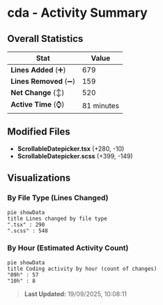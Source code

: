 # cda - Activity Summary 

## Overall Statistics

| Stat                   | Value                                                             |
| ---------------------- | ----------------------------------------------------------------- |
| **Lines Added** (➕)   | 679                                          |
| **Lines Removed** (➖) | 159                                        |
| **Net Change** (↕)    | 520                |
| **Active Time** (⌚)   | 81 minutes |


## Modified Files
- **ScrollableDatepicker.tsx** (+280, -10)
- **ScrollableDatepicker.scss** (+399, -149)

## Visualizations

### By File Type (Lines Changed)

```mermaid
pie showData
title Lines changed by file type
".tsx" : 290
".scss" : 548
```

### By Hour (Estimated Activity Count)

```mermaid
pie showData
title Coding activity by hour (count of changes)
"09h" : 57
"10h" : 8
```


> **Last Updated:** 19/09/2025, 10:08:11